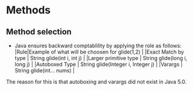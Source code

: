 # Methods 

## Method selection 
- Java ensures backward comptablility by applying the role as follows: 
|Rule|Example of what will be choosen for glide(1,2) | 
|Exact Match by type | String glide(int i, int j) | 
|Larger primitive type | String glide(long i, long j) | 
|Autoboxed Type | String glide(Integer i, Integer j) | 
|Varargs | String glide(int... nums) |

The reason for this is that autoboxing and varargs did not exist in Java 5.0.
